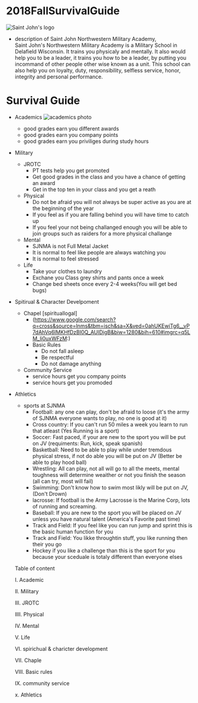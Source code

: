 # 2018FallSurvivalGuide
![Saint John's logo](https://www.sjnma.org/m/custom/images/header_img.png)
* description of Saint John Northwestern Military Academy,  
 Saint John's Northwestern Military Academy is a Military School in Delafield Wisconsin. It trains you physicaly and mentally. It also would help you to be a leader, it trains you how to be a leader, by putting you incommand of other people other wise known as a unit. This school can also help you on loyalty, duty, responsibility, selfless service, honor, integrity and personal performance.
 
# Survival Guide
* Academics 
![academics photo](http://www.wccnet.edu/academics/media/images/text/introduction-h2.png)
    * good grades earn you different awards 
    * good grades earn you company points 
    * good grades earn you priviliges during study hours 
* Military
    * JROTC 
        *  PT tests help you get promoted
        * Get good grades in the class and you have a chance of getting an award 
        * Get in the top ten in your class and you get a reath
    * Physical
        * Do not be afraid you will not always be super active as you are at the beginning of the year
        * If you feel as if you are falling behind you will have time to catch up
        * If you feel your not being challanged enough you will be able to join groups such as raiders for a more physical challange
    * Mental
        * SJNMA is not Full Metal Jacket
        * It is normal to feel like people are always watching you
        * It is normal  to feel stressed
    * Life
        * Take your clothes to laundry
        * Exchane you Class grey shirts and pants once a week
        * Change bed sheets once every 2-4 weeks(You will get bed bugs)
* Spitirual & Character Develpoment
    * Chapel
        [spirituallogal]
        * (https://www.google.com/search?q=cross&source=lnms&tbm=isch&sa=X&ved=0ahUKEwiTg6__vP7dAhVq6IMKHfDzBI0Q_AUIDigB&biw=1280&bih=610#imgrc=q5LM_li0uxWFzM:)
        * Basic Rules
            * Do not fall asleep
            * Be respectful
            * Do not damage anything
    * Community Service
        * service hours get you company points 
        * service hours get you promoded 
* Athletics
    * sports at SJNMA
        * Football: any one can play, don't be afraid to loose (it's the army of SJNMA everyone wants to play, no one is good at it)
        * Cross country: If you can't run 50 miles a week you learn to run that atleast (Yes Running is a sport)
        * Soccer: Fast paced, if your are new to the sport you will be put on JV (requiments: Run, kick, speak spanish)
        * Basketball: Need to be able to play while under tremdous physical stress, if not do able you will be put on JV (Better be able to play hood ball)
        * Wrestling: All can play, not all will go to all the meets, mental toughness will determine weaither or not you finish the season (all can try, most will fail)
        * Swimming: Don't know how to swim most likly will be put on JV, (Don't Drown)
        * lacrosse: If football is the Army Lacrosse is the Marine Corp, lots of running and screaming.
        * Baseball: If you are new to the sport you will be placed on JV unless you have natural talent     (America's Favorite past time)
        * Track and Field: If you feel like you can run jump and sprint this is the basic human function for you
        *  Track and Field: You likke throughtin stuff, you like running then their you go
        *  Hockey if you like a challenge than this is the sport for you because your sceduale is totaly different than everyone elses 






    Table of content

    I. Academic

    II. Military

    III. JROTC

    IIII. Physical

    IV. Mental 

    V. Life

    VI. spirichual & charicter development
    
    VII. Chaple

    VIII. Basic rules
    
    IX. community service

    x. Athletics





        
